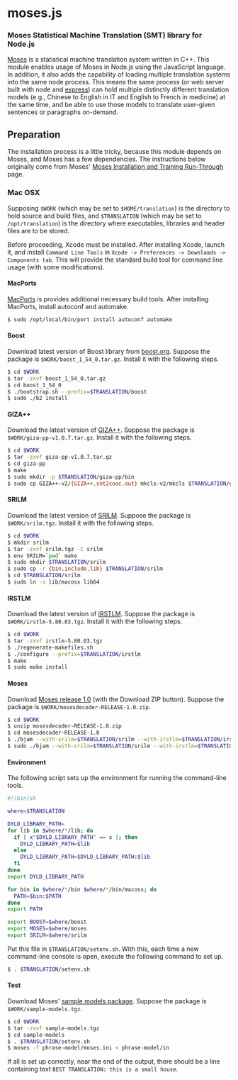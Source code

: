 moses.js
==========

### Moses Statistical Machine Translation (SMT) library for Node.js

[Moses](http://www.statmt.org/moses/) is a statistical machine translation system written in C++. This module enables usage of Moses in Node.js using the JavaScript language. In addition, it also adds the capability of loading multiple translation systems into the same node process. This means the same process (or web server built with node and [express](http://expressjs.com/)) can hold multiple distinctly different translation models (e.g., Chinese to English in IT and English to French in medicine) at the same time, and be able to use those models to translate user-given sentences or paragraphs on-demand.

Preparation
----------

The installation process is a little tricky, because this module depends on Moses, and Moses has a few dependencies. The instructions below originally come from Moses' [Moses Installation and Training Run-Through](http://www.statmt.org/moses_steps.html) page.

### Mac OSX

Supposing `$WORK` (which may be set to `$HOME/translation`) is the directory to hold source and build files, and `$TRANSLATION` (which may be set to `/opt/translation`) is the directory where executables, libraries and header files are to be stored.

Before proceeding, Xcode must be installed. After installing Xcode, launch it, and install `Command Line Tools` in `Xcode -> Preferences -> Downloads -> Components tab`. This will provide the standard build tool for command line usage (with some modifications).

#### MacPorts

[MacPorts](http://www.macports.org/) is provides additional necessary build tools. After installing MacPorts, install autoconf and automake.

```bash
$ sudo /opt/local/bin/port install autoconf automake
```

#### Boost

Download latest version of Boost library from [boost.org](http://www.boost.org/). Suppose the package is `$WORK/boost_1_54_0.tar.gz`. Install it with the following steps.

```bash
$ cd $WORK
$ tar -zxvf boost_1_54_0.tar.gz
$ cd boost_1_54_0
$ ./bootstrap.sh --prefix=$TRANSLATION/boost
$ sudo ./b2 install
```

#### GIZA++

Download the latest version of [GIZA++](https://code.google.com/p/giza-pp/). Suppose the package is `$WORK/giza-pp-v1.0.7.tar.gz`. Install it with the following steps.

```bash
$ cd $WORK
$ tar -zxvf giza-pp-v1.0.7.tar.gz
$ cd giza-pp
$ make
$ sudo mkdir -p $TRANSLATION/giza-pp/bin
$ sudo cp GIZA++-v2/{GIZA++,snt2cooc.out} mkcls-v2/mkcls $TRANSLATION/giza-pp/bin
```

#### SRILM

Download the latest version of [SRILM](http://www.speech.sri.com/projects/srilm/). Suppose the package is `$WORK/srilm.tgz`. Install it with the following steps.

```bash
$ cd $WORK
$ mkdir srilm
$ tar -zxvf srilm.tgz -C srilm
$ env SRILM=`pwd` make
$ sudo mkdir $TRANSLATION/srilm
$ sudo cp -r {bin,include,lib} $TRANSLATION/srilm
$ cd $TRANSLATION/srilm
$ sudo ln -s lib/macosx lib64
```

#### IRSTLM

Download the latest version of [IRSTLM](http://hlt.fbk.eu/en/irstlm). Suppose the package is `$WORK/irstlm-5.80.03.tgz`. Install it with the following steps.

```bash
$ cd $WORK
$ tar -zxvf irstlm-5.80.03.tgz
$ ./regenerate-makefiles.sh
$ ./configure --prefix=$TRANSLATION/irstlm
$ make
$ sudo make install
```

#### Moses

Download [Moses release 1.0](https://github.com/moses-smt/mosesdecoder/tree/RELEASE-1.0) (with the Download ZIP button). Suppose the package is `$WORK/mosesdecoder-RELEASE-1.0.zip`.

```bash
$ cd $WORK
$ unzip mosesdecoder-RELEASE-1.0.zip
$ cd mosesdecoder-RELEASE-1.0
$ ./bjam --with-srilm=$TRANSLATION/srilm --with-irstlm=$TRANSLATION/irstlm --with-giza=$TRANSLATION/giza-pp --with-boost=$TRANSLATION/boost --prefix=$TRANSLATION/moses -j2 -sLDFLAGS="-liconv -lboost_program_options"
$ sudo ./bjam --with-srilm=$TRANSLATION/srilm --with-irstlm=$TRANSLATION/irstlm --with-giza=$TRANSLATION/giza-pp --with-boost=$TRANSLATION/boost --prefix=$TRANSLATION/moses -j2 -sLDFLAGS="-liconv -lboost_program_options" install
```

#### Environment

The following script sets up the environment for running the command-line tools.

```bash
#!/bin/sh

where=$TRANSLATION

DYLD_LIBRARY_PATH=
for lib in $where/*/lib; do
  if [ x"$DYLD_LIBRARY_PATH" == x ]; then
    DYLD_LIBRARY_PATH=$lib
  else
    DYLD_LIBRARY_PATH=$DYLD_LIBRARY_PATH:$lib
  fi
done
export DYLD_LIBRARY_PATH

for bin in $where/*/bin $where/*/bin/macosx; do
  PATH=$bin:$PATH
done
export PATH

export BOOST=$where/boost
export MOSES=$where/moses
export SRILM=$where/srilm
```

Put this file in `$TRANSLATION/setenv.sh`. With this, each time a new command-line console is open, execute the following command to set up.

```bash
$ . $TRANSLATION/setenv.sh
```

#### Test

Download Moses' [sample models package](http://www.statmt.org/moses/download/sample-models.tgz). Suppose the package is `$WORK/sample-models.tgz`.

```bash
$ cd $WORK
$ tar -zxvf sample-models.tgz
$ cd sample-models
$ . $TRANSLATION/setenv.sh
$ moses -f phrase-model/moses.ini < phrase-model/in
```

If all is set up correctly, near the end of the output, there should be a line containing text `BEST TRANSLATION: this is a small house`.